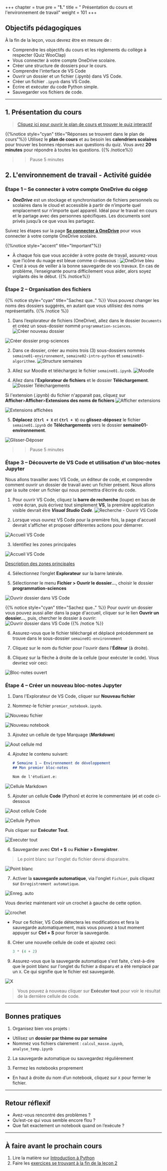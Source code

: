 +++
chapter = true
pre = "<b>1.</b>"
title = " Présentation du cours et l'environnement de travail"
weight = 101
+++

## Objectifs pédagogiques

À la fin de la leçon, vous devrez être en mesure de :

* Comprendre les objectifs du cours et les règlements du collège à respecter (Quiz WooClap)
* Vous connecter à votre compte OneDrive scolaire.
* Créer une structure de dossiers pour le cours.
* Comprendre l'interface de VS Code
* Ouvrir un dossier et un fichier (.ipynb) dans VS Code.
* Créer un fichier `.ipynb` dans VS Code.
* Écrire et exécuter du code Python simple.
* Sauvegarder vos fichiers de code.

---

## 1. Présentation du cours

> [Cliquez ici pour ouvrir le plan de cours et trouver le quiz interactif](../Cours/)

{{%notice style="cyan" title="Réponses se trouvent dans le plan de cours"%}}
Utilisez le **plan de cours** et au besoin les **calendriers scolaires** pour trouver les bonnes réponses aux questions du quiz.
Vous avez **20 minutes** pour répondre à toutes les questions.
{{% /notice%}}

>> Pause 5 minutes

## 2. L'environnement de travail - Activité guidée

### **Étape 1** – Se connecter à votre compte OneDrive du cégep

* ***OneDrive*** est un stockage et synchronisation de fichiers personnels ou scolaires dans le cloud et accessible à partir de n’importe quel emplacement sur n’importe quel appareil. Idéal pour le travail en cours et le partage avec des personnes spécifiques. Les documents sont privés jusqu’à ce que vous les partagez. 

Suivez les étapes sur la page [**Se connecter à OneDrive**](../outils_dev/oneDrive) pour vous connecter à votre compte OneDrive scolaire.

{{%notice style="accent" title="Important"%}}
* À chaque fois que vous accéder à votre poste de travail, assurez-vous que l’icône du nuage est bleue comme ci-dessous : ![OneDrive bleu](./onedrive-bleu.png)
* C’est à vous de veiller à la bonne sauvegarde de vos travaux. En cas de problème, l’enseignante pourra difficilement vous aider, alors soyez vigilants dès le début.
{{% /notice%}}


### **Étape 2** – Organisation des fichiers

{{% notice style="cyan" title="Sachez que.." %}}
Vous pouvez changer les noms des dossiers suggérés, en autant que vous utilisiez des noms représentatifs.
{{% /notice %}}

1. Dans l’explorateur de fichiers (OneDrive), allez dans le dossier `Documents` et créez un sous-dossier nommé `programmation-sciences`.
![Créer nouveau dossier](./gestion_fichiers/creer-dossier.png?width=30vw)

![Créer dossier prog-sciences](./gestion_fichiers/dossier_progsciences.png?width=30vw)

2. Dans ce dossier, créer au moins trois (3) sous-dossiers nommés `semaine01-environnement`, `semaine02-intro-python` et `semaine03-algorithme`.
![Structure semaines](./gestion_fichiers/structure-semaines.png?width=45vw)

3. Allez sur Moodle et téléchargez le fichier `semaine01.ipynb`.
![Moodle](./gestion_fichiers/moodle.png?width=40vw)

4. Allez dans l'**Explorateur de fichiers** et le dossier **Téléchargement**.
![Dossier Téléchargements](./gestion_fichiers/telechargements.png?width=25vw)

Si l'extension (.ipynb) du fichier n'apparait pas, cliquez sur **Afficher**>**Afficher**>**Extensions des noms de fichiers**
![Afficher extensions](./gestion_fichiers/afficher-ext.png?width=40vw)

![Extensions affichées](./gestion_fichiers/extensions-affichees.png?width=20vw)

5. **Déplacez** (**`Ctrl + X`** et **`Ctrl + V`**) ou **glissez-déposez** le fichier `semaine01.ipynb` de **Téléchargements** vers le dossier **semaine01-environnement**.

![Glisser-Déposer](./gestion_fichiers/glisser-deposer.png?width=30vw)

>> Pause 5 minutes

### **Étape 3** – Découverte de VS Code et utilisation d'un bloc-notes Jupyter

Nous allons travailler avec VS Code, un éditeur de code, et comprendre comment ouvrir un dossier de travail avec un fichier présent. Nous allons par la suite créer un fichier qui nous permettra d’écrire du code.

1. Pour ouvrir VS Code, cliquez la **barre de recherche** (loupe) en bas de votre écran, puis écrivez tout simplement **VS**, la première application visible devrait être ***Visual Studio Code***.
![Recherche - Ouvrir VS Code](./vscodejupyter/ouvrir-vs-code.png?width=20vw)

2. Lorsque vous ouvrez VS Code pour la première fois, la page d'accueil devrait s'afficher et proposer différentes actions pour démarrer.

![Accueil VS Code](./vscode-welcome.png?width=50vw)

3. Identifiez les zones principales

![Accueil VS Code](./vscodejupyter/1_interface_vscode.png?width=50vw)

[Description des zones principales](./outils_dev/vs-code/#interface-principale)

4. Sélectionnez l’onglet **Explorateur** sur la barre latérale. 

5. Sélectionner le menu **Fichier > Ouvrir le dossier…**, choisir le dossier **programmation-sciences**

![Ouvrir dossier dans VS Code](./vscodejupyter/ouvrir-le-dossier.png?width=35vw)

{{% notice style="cyan" title="Sachez que.." %}}
Pour ouvrir un dossier vous pouvez aussi aller dans la page d'accueil, cliquer sur le lien **Ouvrir un dossier...**, puis, chercher le dossier à ouvrir:  
![Ouvrir dossier dans VS Code](./vs-code-ouvrir-dossier.png?width=20vw)
{{% /notice %}}

6. Assurez-vous que le fichier téléchargé et déplacé précédemment se trouve dans le sous-dossier `semaine01-environnement`

7. Cliquez sur le nom du fichier pour l'ouvrir dans l'**Éditeur** (à droite).

8. Cliquez sur la flèche à droite de la cellule (pour exécuter le code). Vous devriez voir ceci:

![Bloc-notes ouvert](./vscodejupyter/bloc-notes-ouvert.png?width=50vw)


### **Étape 4** – Créer un nouveau bloc-notes Jupyter

1. Dans l'Explorateur de VS Code, cliquer sur **Nouveau fichier**

2. Nommez-le fichier `premier_notebook.ipynb`.

![Nouveau fichier](./vscodejupyter/nouveau-fichier.png?width=30vw)

![Nouveau notebook](./vscodejupyter/nouveau-notebook.png?width=25vw)

3. Ajoutez un cellule de type Marquage (***Markdown***)

![Aout cellule md](./vscodejupyter/ajout-cell-md.png?width=35vw)


4. Ajoutez le contenu suivant:
   ```markdown
   # Semaine 1 – Environnement de développement
   ## Mon premier bloc-notes

   Nom de l'étudiant.e: 
   ```

![Cellule Markdown](./vscodejupyter/cell-md.png?width=35vw)

5. Ajouter un cellule **Code** (Python) et écrire le commentaire (`#`) et code ci-dessous

![Aout cellule Code](./vscodejupyter/ajout-cell-code.png?width=30vw)

![Cellule Python](./vscodejupyter/cell-code.png?width=30vw)

Puis cliquer sur **Exécuter Tout**.

![Executer tout](./vscodejupyter/exec-tout.png?width=40vw)

6. Sauvegarder avec **Ctrl + S** ou **Fichier > Enregistrer**.

> Le point blanc sur l'onglet du fichier devrai disparaitre.

![Point blanc](./vscodejupyter/point-blanc2.png?width=30vw)

7. Activer la **sauvegarde automatique**, via l'onglet `Fichier`, puis cliquez sur `Enregistrement automatique`.

![Enreg. auto](./vscodejupyter/enregistrement-auto.png?width=35vw)

Vous devriez maintenant voir un crochet à gauche de cette option.

![crochet](./crochet.png?width=30vw)

* Pour ce fichier, VS Code détectera les modifications et fera la sauvegarde automatiquement, mais vous pouvez à tout moment appuyer sur **Ctrl + S** pour forcer la sauvegarde.


8. Créer une nouvelle cellule de code et ajoutez ceci:
   ```python
   3 * (4 + 2)
   ```

9. Assurez-vous que la sauvegarde automatique s'est faite, c'est-à-dire que le point blanc sur l'onglet du fichier a disparu et a été remplacé par un `X`. Ce qui signifie que le fichier est sauvegardé.

![X](./vscodejupyter/X.png?width=30vw)

> Vous pouvez à nouveau cliquer sur **Exécuter tout** pour voir le résultat de la dernière cellule de code.


---

## Bonnes pratiques

1. Organisez bien vos projets :

* Utilisez un **dossier par thème ou par semaine**
* Nommez vos fichiers clairement : `calcul_masse.ipynb`, `analyse_temp.ipynb`

2. La sauvegarde automatique ou sauvegardez régulièrement

3. Fermez les notebooks proprement

* En haut à droite du nom d’un notebook, cliquez sur `X` pour fermer le fichier.

---

## Retour réflexif

* Avez-vous rencontré des problèmes ?
* Qu’est-ce qui vous semble encore flou ?
* Que fait exactement un notebook quand on l’exécute ?

---

## À faire avant le prochain cours

1. Lire la matière sur [Introduction à Python](../semaine2/)
2. Faire les [exercices se trouvant à la fin de la leçon 2](../semaine2/#exercices-à-faire-avant-le-cours)
